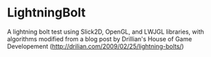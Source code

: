 LightningBolt
=============

A lightning bolt test using Slick2D, OpenGL, and LWJGL libraries, with algorithms modified from a blog post by Drillian's House of Game Developement (http://drilian.com/2009/02/25/lightning-bolts/)

